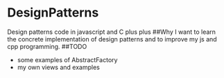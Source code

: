 # DesignPatterns
Design patterns code in javascript and C plus plus
##Why
I want to learn the concrete implementation of design patterns 
and to improve my js and cpp programming. 
##TODO

- some examples of AbstractFactory
- my own views and examples
